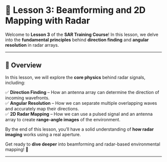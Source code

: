 # 📡 Lesson 3: Beamforming and 2D Mapping with Radar 

Welcome to **Lesson 3** of the **SAR Training Course**! In this lesson, we delve into the **fundamental principles** behind **direction finding** and **angular resolution** in radar arrays.

---

## **📖 Overview**
In this lesson, we will explore the **core physics** behind radar signals, including:

✅ **Direction Finding** – How an antenna array can determine the direction of incoming wavefronts.  
✅ **Angular Resolution** – How we can separate multiple overlapping waves and accurately map their directions.  
✅ **2D Radar Mapping** – How we can use a pulsed signal and an antenna array to create **range-angle images** of the environment.  

By the end of this lesson, you’ll have a solid understanding of **how radar imaging** works using a real aperture.

Get ready to **dive deeper** into beamforming and radar-based environmental mapping! 📡

---
